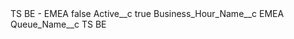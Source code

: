 <?xml version="1.0" encoding="UTF-8"?>
<CustomMetadata xmlns="http://soap.sforce.com/2006/04/metadata" xmlns:xsi="http://www.w3.org/2001/XMLSchema-instance" xmlns:xsd="http://www.w3.org/2001/XMLSchema">
    <label>TS BE - EMEA</label>
    <protected>false</protected>
    <values>
        <field>Active__c</field>
        <value xsi:type="xsd:boolean">true</value>
    </values>
    <values>
        <field>Business_Hour_Name__c</field>
        <value xsi:type="xsd:string">EMEA</value>
    </values>
    <values>
        <field>Queue_Name__c</field>
        <value xsi:type="xsd:string">TS BE</value>
    </values>
</CustomMetadata>
